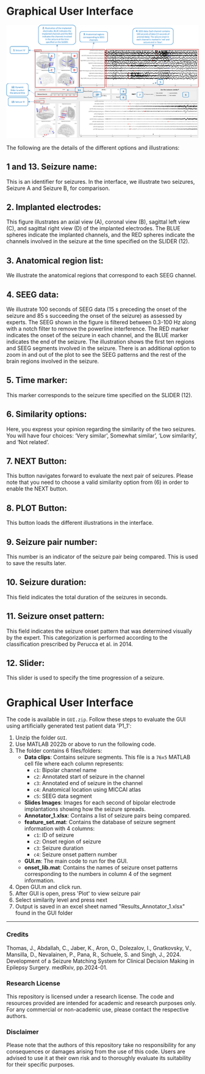 # Graphical User Interface




![GUI example](fig.png)

The following are the details of the different options and illustrations:

## 1 and 13. Seizure name: 
This is an identifier for seizures. In the interface, we illustrate two seizures, Seizure A and Seizure B, for comparison.
## 2. Implanted electrodes: 
This figure illustrates an axial view (A), coronal view (B), sagittal left view (C), and sagittal right view (D) of the implanted electrodes. The BLUE spheres indicate the implanted channels, and the RED spheres indicate the channels involved in the seizure at the time specified on the SLIDER (12).
## 3. Anatomical region list: 
We illustrate the anatomical regions that correspond to each SEEG channel.
## 4. SEEG data: 
We illustrate 100 seconds of SEEG data (15 s preceding the onset of the seizure and 85 s succeeding the onset of the seizure) as assessed by experts. The SEEG shown in the figure is filtered between 0.3-100 Hz along with a notch filter to remove the powerline interference. The RED marker indicates the onset of the seizure in each channel, and the BLUE marker indicates the end of the seizure. The illustration shows the first ten regions and SEEG segments involved in the seizure. There is an additional option to zoom in and out of the plot to see the SEEG patterns and the rest of the brain regions involved in the seizure.
## 5. Time marker: 
This marker corresponds to the seizure time specified on the SLIDER (12).
## 6. Similarity options: 
Here, you express your opinion regarding the similarity of the two seizures. You will have four choices: ‘Very similar’, Somewhat similar’, ‘Low similarity’, and ‘Not related’.
## 7. NEXT Button: 
This button navigates forward to evaluate the next pair of seizures. Please note that you need to choose a valid similarity option from (6) in order to enable the NEXT button.
## 8. PLOT Button: 
This button loads the different illustrations in the interface.
## 9. Seizure pair number: 
This number is an indicator of the seizure pair being compared. This is used to save the results later.
## 10. Seizure duration: 
This field indicates the total duration of the seizures in seconds.
## 11. Seizure onset pattern:
This field indicates the seizure onset pattern that was determined visually by the expert. This categorization is performed according to the classification prescribed by Perucca et al. in 2014.
## 12. Slider:
This slider is used to specify the time progression of a seizure.

# Graphical User Interface

The code is available in `GUI.zip`. Follow these steps to evaluate the GUI using artificially generated test patient data 'P1_1':

1. Unzip the folder `GUI`.
2. Use MATLAB 2022b or above to run the following code.
3. The folder contains 6 files/folders:
   - **Data clips**: Contains seizure segments. This file is a `76x5` MATLAB cell file where each column represents:
     - `c1`: Bipolar channel name
     - `c2`: Annotated start of seizure in the channel
     - `c3`: Annotated end of seizure in the channel
     - `c4`: Anatomical location using MICCAI atlas
     - `c5`: SEEG data segment
   - **Slides Images**: Images for each second of bipolar electrode implantations showing how the seizure spreads.
   - **Annotator_1.xlsx**: Contains a list of seizure pairs being compared.
   - **feature_set.mat**: Contains the database of seizure segment information with 4 columns:
     - `c1`: ID of seizure
     - `c2`: Onset region of seizure
     - `c3`: Seizure duration
     - `c4`: Seizure onset pattern number
   - **GUI.m**: The main code to run for the GUI.
   - **onset_lib.mat**: Contains the names of seizure onset patterns corresponding to the numbers in column 4 of the segment information.
4. Open GUI.m and click run.
5. After GUI is open, press 'Plot' to view seizure pair
6. Select similarity level and press next
7. Output is saved in an excel sheet named "Results_Annotator_1.xlsx" found in the GUI folder
---

### Credits

Thomas, J., Abdallah, C., Jaber, K., Aron, O., Dolezalov, I., Gnatkovsky, V., Mansilla, D., Nevalainen, P., Pana, R., Schuele, S. and Singh, J., 2024. Development of a Seizure Matching System for Clinical Decision Making in Epilepsy Surgery. medRxiv, pp.2024-01.

### Research License
This repository is licensed under a research license. The code and resources provided are intended for academic and research purposes only. For any commercial or non-academic use, please contact the respective authors.

### Disclaimer
Please note that the authors of this repository take no responsibility for any consequences or damages arising from the use of this code. Users are advised to use it at their own risk and to thoroughly evaluate its suitability for their specific purposes.




